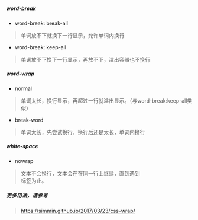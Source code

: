 ##### word-break
+ word-break: break-all
> 单词放不下就换下一行显示，允许单词内换行 
+ word-break: keep-all
> 单词放不下换下一行显示，再放不下，溢出容器也不换行

##### word-wrap
+ normal
> 单词太长，换行显示，再超过一行就溢出显示。（与word-break:keep-all类似）
+ break-word
> 单词太长，先尝试换行，换行后还是太长，单词内换行

##### white-space
+ nowrap 
> 文本不会换行，文本会在在同一行上继续，直到遇到 <br> 标签为止。
##### 更多用法，请参考
> https://simmin.github.io/2017/03/23/css-wrap/